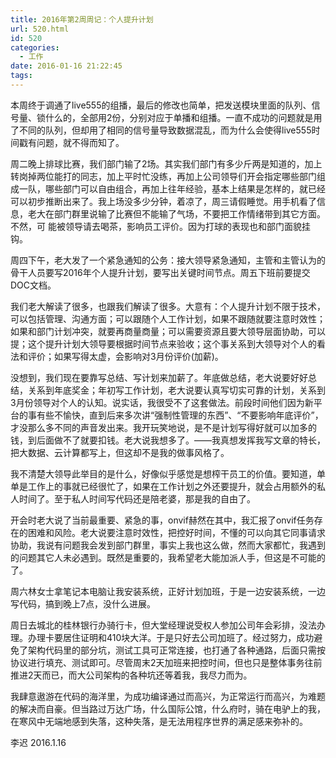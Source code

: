 ```yaml
---
title: 2016年第2周周记：个人提升计划
url: 520.html
id: 520
categories:
  - 工作
date: 2016-01-16 21:22:45
tags:
---
```


本周终于调通了live555的组播，最后的修改也简单，把发送模块里面的队列、信号量、锁什么的，全部用2份，分别对应于单播和组播。一直不成功的问题就是用了不同的队列，但却用了相同的信号量导致数据混乱，而为什么会使得live555时间戳有问题，就不得而知了。 
<!-- more -->
周二晚上排球比赛，我们部门输了2场。其实我们部门有多少斤两是知道的，加上转岗掉两位能打的同志，加上平时忙没练，再加上公司领导们开会指定哪些部门组成一队，哪些部门可以自由组合，再加上往年经验，基本上结果是怎样的，就已经可以初步推断出来了。我上场没多少分钟，着凉了，周三请假睡觉。用手机看了信息，老大在部门群里说输了比赛但不能输了气场，不要把工作情绪带到其它方面。不然，可
能被领导请去喝茶，影响员工评价。因为打球的表现也和部门面貌挂钩。 

周四下午，老大发了一个紧急通知的公务：接大领导紧急通知，主管和主管认为的骨干人员要写2016年个人提升计划，要写出关键时间节点。周五下班前要提交DOC文档。 

我们老大解读了很多，也跟我们解读了很多。大意有：个人提升计划不限于技术，可以包括管理、沟通方面；可以跟随个人工作计划，如果不跟随就要注意时效性；如果和部门计划冲突，就要再商量商量；可以需要资源且要大领导层面协助，可以提；这个提升计划大领导要根据时间节点来验收；这个事关系到大领导对个人的看法和评价；如果写得太虚，会影响对3月份评价(加薪)。 

没想到，我们现在要靠写总结、写计划来加薪了。年底做总结，老大说要好好总结，关系到年底奖金；年初写工作计划，老大说要认真写切实可靠的计划，关系到3月份领导对个人的认知。说实话，我很受不了这套做法。前段时间他们因为新平台的事有些不愉快，直到后来多次讲“强制性管理的东西”、“不要影响年底评价”，才没那么多不同的声音发出来。我开玩笑地说，是不是计划写得好就可以加多的钱，到后面做不了就要扣钱。老大说我想多了。——我真想发挥我写文章的特长，把大数据、云计算都写上，但这却不是我的做事风格了。 

我不清楚大领导此举目的是什么，好像似乎感觉是想榨干员工的价值。要知道，单单是工作上的事就已经很忙了，如果在工作计划之外还要提升，就会占用额外的私人时间了。至于私人时间写代码还是陪老婆，那是我的自由了。 

开会时老大说了当前最重要、紧急的事，onvif赫然在其中，我汇报了onvif任务存在的困难和风险。老大说要注意时效性，把控好时间，不懂的可以向其它同事请求协助，我说有问题我会发到部门群里，事实上我也这么做，然而大家都忙，我遇到的问题其它人未必遇到。既然是重要的，我希望老大能加派人手，但这是不可能的了。 

周六林女士拿笔记本电脑让我安装系统，正好计划加班，于是一边安装系统，一边写代码，搞到晚上7点，没什么进展。 

周日去城北的桂林银行办骑行卡，但大堂经理说受权人参加公司年会彩排，没法办理。办理卡要居住证明和410块大洋。于是只好去公司加班了。经过努力，成功避免了架构代码里的部分坑，测试工具可正常连接，也打通了各种通路，后面只需按协议进行填充、测试即可。尽管周末2天加班来把控时间，但也只是整体事务往前推进2天而已，而大公司架构的各种坑还等着我，我尽力而为。 

我肆意遨游在代码的海洋里，为成功编译通过而高兴，为正常运行而高兴，为难题的解决而自豪。但当路过万达广场，什么国际公馆，什么府时，骑在电驴上的我，在寒风中无端地感到失落，这种失落，是无法用程序世界的满足感来弥补的。

李迟 2016.1.16